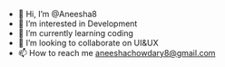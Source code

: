 - 👋 Hi, I’m @Aneesha8
- 👀 I’m interested in Development
- 🌱 I’m currently learning coding
- 💞️ I’m looking to collaborate on UI&UX
- 📫 How to reach me aneeshachowdary8@gmail.com

<!---
Aneesha8/Aneesha8 is a ✨ special ✨ repository because its `README.md` (this file) appears on your GitHub profile.
You can click the Preview link to take a look at your changes.
--->
